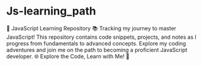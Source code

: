 # Js-learning_path
🚀 JavaScript Learning Repository 📚  Tracking my journey to master JavaScript! This repository contains code snippets, projects, and notes as I progress from fundamentals to advanced concepts. Explore my coding adventures and join me on the path to becoming a proficient JavaScript developer.  🌐 Explore the Code, Learn with Me! 🌱
